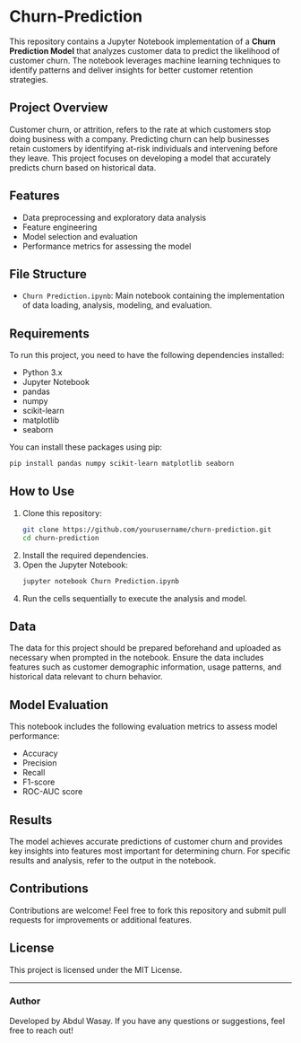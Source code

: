 # Churn-Prediction
This repository contains a Jupyter Notebook implementation of a **Churn Prediction Model** that analyzes customer data to predict the likelihood of customer churn. The notebook leverages machine learning techniques to identify patterns and deliver insights for better customer retention strategies.

## Project Overview

Customer churn, or attrition, refers to the rate at which customers stop doing business with a company. Predicting churn can help businesses retain customers by identifying at-risk individuals and intervening before they leave. This project focuses on developing a model that accurately predicts churn based on historical data.

## Features
- Data preprocessing and exploratory data analysis
- Feature engineering
- Model selection and evaluation
- Performance metrics for assessing the model

## File Structure
- `Churn Prediction.ipynb`: Main notebook containing the implementation of data loading, analysis, modeling, and evaluation.

## Requirements
To run this project, you need to have the following dependencies installed:
- Python 3.x
- Jupyter Notebook
- pandas
- numpy
- scikit-learn
- matplotlib
- seaborn

You can install these packages using pip:
```bash
pip install pandas numpy scikit-learn matplotlib seaborn
```

## How to Use
1. Clone this repository:
   ```bash
   git clone https://github.com/yourusername/churn-prediction.git
   cd churn-prediction
   ```
2. Install the required dependencies.
3. Open the Jupyter Notebook:
   ```bash
   jupyter notebook Churn Prediction.ipynb
   ```
4. Run the cells sequentially to execute the analysis and model.

## Data
The data for this project should be prepared beforehand and uploaded as necessary when prompted in the notebook. Ensure the data includes features such as customer demographic information, usage patterns, and historical data relevant to churn behavior.

## Model Evaluation
This notebook includes the following evaluation metrics to assess model performance:
- Accuracy
- Precision
- Recall
- F1-score
- ROC-AUC score

## Results
The model achieves accurate predictions of customer churn and provides key insights into features most important for determining churn. For specific results and analysis, refer to the output in the notebook.

## Contributions
Contributions are welcome! Feel free to fork this repository and submit pull requests for improvements or additional features.

## License
This project is licensed under the MIT License.

---

### Author
Developed by Abdul Wasay. If you have any questions or suggestions, feel free to reach out!
